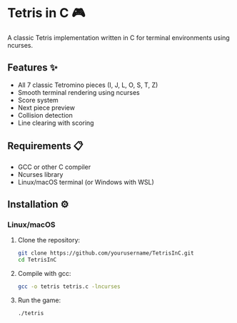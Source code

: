 # Tetris in C 🎮

A classic Tetris implementation written in C for terminal environments using ncurses.

## Features ✨

- All 7 classic Tetromino pieces (I, J, L, O, S, T, Z)
- Smooth terminal rendering using ncurses
- Score system
- Next piece preview
- Collision detection
- Line clearing with scoring

## Requirements 📋

- GCC or other C compiler
- Ncurses library
- Linux/macOS terminal (or Windows with WSL)

## Installation ⚙️

### Linux/macOS

1. Clone the repository:
   ```bash
   git clone https://github.com/yourusername/TetrisInC.git
   cd TetrisInC

2. Compile with gcc:
   ```bash
   gcc -o tetris tetris.c -lncurses
3. Run the game:
   ```bash
   ./tetris

